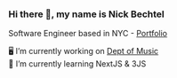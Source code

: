 <!-- permalink: /index.html -->

### Hi there 👋, my name is Nick Bechtel

Software Engineer based in NYC - [Portfolio](https://nickbechtel.com)
<br/>

🖥️ I’m currently working on [Dept of Music](https://deptofmusic.com)
<br/>
🌱 I’m currently learning NextJS & 3JS
<br/>

